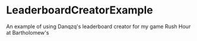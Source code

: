 # LeaderboardCreatorExample
An example of using Danqzq's leaderboard creator for my game Rush Hour at Bartholomew's
